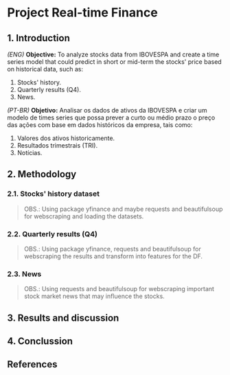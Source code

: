 # Project Real-time Finance

## 1. Introduction
_(ENG)_
**Objective:** To analyze stocks data from IBOVESPA and create a time series model that could predict in short or mid-term the stocks' price based on historical data, such as:

1. Stocks' history.
2. Quarterly results (Q4).
3. News.

_(PT-BR)_
**Objetivo:** Analisar os dados de ativos da IBOVESPA e criar um modelo de times series que possa prever a curto ou médio prazo o preço das ações com base em dados históricos da empresa, tais como:

1. Valores dos ativos historicamente.
2. Resultados trimestrais (TRI).
3. Notícias.

## 2. Methodology
### 2.1. Stocks' history dataset
> OBS.: Using package yfinance and maybe requests and beautifulsoup for webscraping and loading the datasets.

### 2.2. Quarterly results (Q4)
> OBS.: Using package yfinance, requests and beautifulsoup for webscraping the results and transform into features for the DF.

### 2.3. News
> OBS.: Using requests and beautifulsoup for webscraping important stock market news that may influence the stocks.

## 3. Results and discussion


## 4. Conclussion


## References